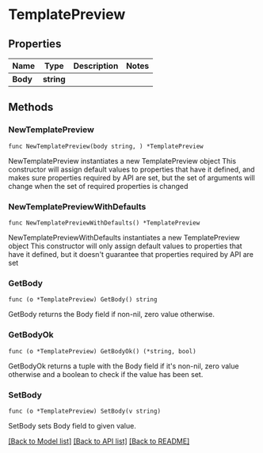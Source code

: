 # TemplatePreview

## Properties

Name | Type | Description | Notes
------------ | ------------- | ------------- | -------------
**Body** | **string** |  | 

## Methods

### NewTemplatePreview

`func NewTemplatePreview(body string, ) *TemplatePreview`

NewTemplatePreview instantiates a new TemplatePreview object
This constructor will assign default values to properties that have it defined,
and makes sure properties required by API are set, but the set of arguments
will change when the set of required properties is changed

### NewTemplatePreviewWithDefaults

`func NewTemplatePreviewWithDefaults() *TemplatePreview`

NewTemplatePreviewWithDefaults instantiates a new TemplatePreview object
This constructor will only assign default values to properties that have it defined,
but it doesn't guarantee that properties required by API are set

### GetBody

`func (o *TemplatePreview) GetBody() string`

GetBody returns the Body field if non-nil, zero value otherwise.

### GetBodyOk

`func (o *TemplatePreview) GetBodyOk() (*string, bool)`

GetBodyOk returns a tuple with the Body field if it's non-nil, zero value otherwise
and a boolean to check if the value has been set.

### SetBody

`func (o *TemplatePreview) SetBody(v string)`

SetBody sets Body field to given value.



[[Back to Model list]](../README.md#documentation-for-models) [[Back to API list]](../README.md#documentation-for-api-endpoints) [[Back to README]](../README.md)


